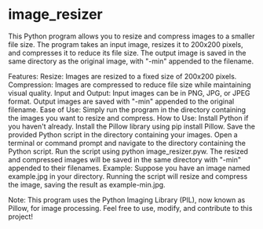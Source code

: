 # image_resizer

This Python program allows you to resize and compress images to a smaller file size. The program takes an input image, resizes it to 200x200 pixels, and compresses it to reduce its file size. The output image is saved in the same directory as the original image, with "-min" appended to the filename.

Features:
Resize: Images are resized to a fixed size of 200x200 pixels.
Compression: Images are compressed to reduce file size while maintaining visual quality.
Input and Output: Input images can be in PNG, JPG, or JPEG format. Output images are saved with "-min" appended to the original filename.
Ease of Use: Simply run the program in the directory containing the images you want to resize and compress.
How to Use:
Install Python if you haven't already.
Install the Pillow library using pip install Pillow.
Save the provided Python script in the directory containing your images.
Open a terminal or command prompt and navigate to the directory containing the Python script.
Run the script using python image_resizer.pyw.
The resized and compressed images will be saved in the same directory with "-min" appended to their filenames.
Example:
Suppose you have an image named example.jpg in your directory. Running the script will resize and compress the image, saving the result as example-min.jpg.

Note:
This program uses the Python Imaging Library (PIL), now known as Pillow, for image processing.
Feel free to use, modify, and contribute to this project!
